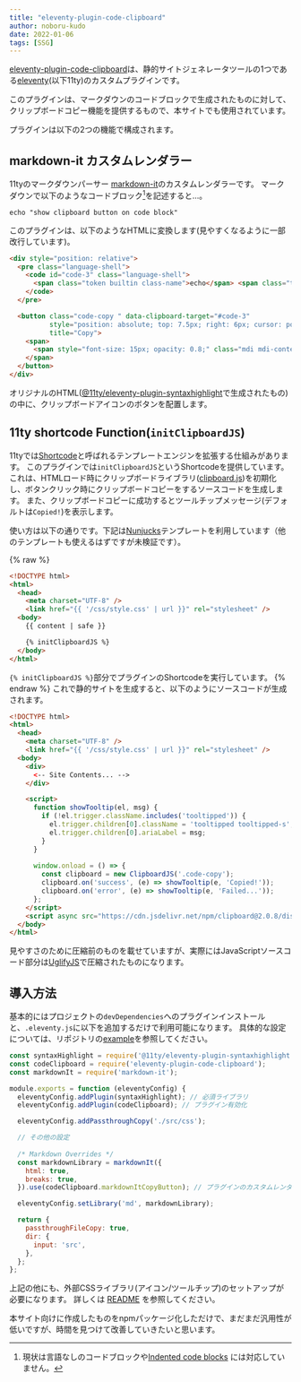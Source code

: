 ```yaml
---
title: "eleventy-plugin-code-clipboard"
author: noboru-kudo
date: 2022-01-06
tags: [SSG]
---
```


[eleventy-plugin-code-clipboard](https://github.com/mamezou-tech/eleventy-plugin-code-clipboard)は、静的サイトジェネレータツールの1つである[eleventy](https://www.11ty.dev/)(以下11ty)のカスタムプラグインです。

このプラグインは、マークダウンのコードブロックで生成されたものに対して、クリップボードコピー機能を提供するもので、本サイトでも使用されています。

プラグインは以下の2つの機能で構成されます。

## markdown-it カスタムレンダラー

11tyのマークダウンパーサー [markdown-it](https://markdown-it.github.io/)のカスタムレンダラーです。
マークダウンで以下のようなコードブロック[^1]を記述すると...。

```shell
echo "show clipboard button on code block"
```

このプラグインは、以下のようなHTMLに変換します(見やすくなるように一部改行しています)。

```html
<div style="position: relative">
  <pre class="language-shell">
    <code id="code-3" class="language-shell">
      <span class="token builtin class-name">echo</span> <span class="token string">"show clipboard button on code block"</span>
    </code>
  </pre>

  <button class="code-copy " data-clipboard-target="#code-3" 
          style="position: absolute; top: 7.5px; right: 6px; cursor: pointer; outline: none; opacity: 0.8;" 
          title="Copy">
    <span>
      <span style="font-size: 15px; opacity: 0.8;" class="mdi mdi-content-copy"></span>
    </span>
  </button>
</div>
```

オリジナルのHTML([@11ty/eleventy-plugin-syntaxhighlight](https://www.11ty.dev/docs/plugins/syntaxhighlight/)で生成されたもの)の中に、クリップボードアイコンのボタンを配置します。

[^1]: 現状は言語なしのコードブロックや[Indented code blocks](https://spec.commonmark.org/0.28/#indented-code-blocks) には対応していません。

## 11ty shortcode Function(`initClipboardJS`)

11tyでは[Shortcode](https://www.11ty.dev/docs/shortcodes/)と呼ばれるテンプレートエンジンを拡張する仕組みがあります。
このプラグインでは`initClipboardJS`というShortcodeを提供しています。
これは、HTMLロード時にクリップボードライブラリ([clipboard.js](https://clipboardjs.com/))を初期化し、ボタンクリック時にクリップボードコピーをするソースコードを生成します。
また、クリップボードコピーに成功するとツールチップメッセージ(デフォルトは`Copied!`)を表示します。

使い方は以下の通りです。下記は[Nunjucks](https://mozilla.github.io/nunjucks/)テンプレートを利用しています（他のテンプレートも使えるはずですが未検証です）。

{% raw %}
```html
<!DOCTYPE html>
<html>
  <head>
    <meta charset="UTF-8" />
    <link href="{{ '/css/style.css' | url }}" rel="stylesheet" />
  <body>
    {{ content | safe }}

    {% initClipboardJS %}
  </body>
</html>
```
`{% initClipboardJS %}`部分でプラグインのShortcodeを実行しています。
{% endraw %}
これで静的サイトを生成すると、以下のようにソースコードが生成されます。

```html
<!DOCTYPE html>
<html>
  <head>
    <meta charset="UTF-8" />
    <link href="{{ '/css/style.css' | url }}" rel="stylesheet" />
  <body>
    <div>
      <-- Site Contents... -->
    </div>

    <script>
      function showTooltip(el, msg) {
        if (!el.trigger.className.includes('tooltipped')) {
          el.trigger.children[0].className = 'tooltipped tooltipped-s';
          el.trigger.children[0].ariaLabel = msg;
        }
      }
  
      window.onload = () => {
        const clipboard = new ClipboardJS('.code-copy');
        clipboard.on('success', (e) => showTooltip(e, 'Copied!'));
        clipboard.on('error', (e) => showTooltip(e, 'Failed...'));
      };
    </script>
    <script async src="https://cdn.jsdelivr.net/npm/clipboard@2.0.8/dist/clipboard.js"></script>
  </body>
</html>
```

見やすさのために圧縮前のものを載せていますが、実際にはJavaScriptソースコード部分は[UglifyJS](https://github.com/mishoo/UglifyJS)で圧縮されたものになります。

## 導入方法

基本的にはプロジェクトの`devDependencies`へのプラグインインストールと、`.eleventy.js`に以下を追加するだけで利用可能になります。
具体的な設定については、リポジトリの[example](https://github.com/mamezou-tech/eleventy-plugin-code-clipboard/tree/main/example)を参照してください。

```javascript
const syntaxHighlight = require('@11ty/eleventy-plugin-syntaxhighlight');
const codeClipboard = require('eleventy-plugin-code-clipboard');
const markdownIt = require('markdown-it');

module.exports = function (eleventyConfig) {
  eleventyConfig.addPlugin(syntaxHighlight); // 必須ライブラリ
  eleventyConfig.addPlugin(codeClipboard); // プラグイン有効化

  eleventyConfig.addPassthroughCopy('./src/css');

  // その他の設定
  
  /* Markdown Overrides */
  const markdownLibrary = markdownIt({
    html: true,
    breaks: true,
  }).use(codeClipboard.markdownItCopyButton); // プラグインのカスタムレンダラー設定

  eleventyConfig.setLibrary('md', markdownLibrary);

  return {
    passthroughFileCopy: true,
    dir: {
      input: 'src',
    },
  };
};
```

上記の他にも、外部CSSライブラリ(アイコン/ツールチップ)のセットアップが必要になります。
詳しくは [README](https://github.com/mamezou-tech/eleventy-plugin-code-clipboard/blob/main/README.md) を参照してください。

本サイト向けに作成したものをnpmパッケージ化しただけで、まだまだ汎用性が低いですが、時間を見つけて改善していきたいと思います。
